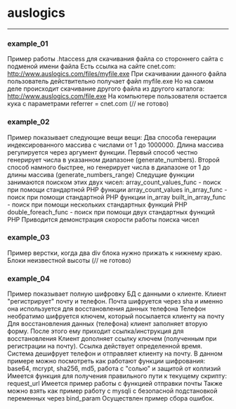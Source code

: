# auslogics
---

### example_01
Пример работы .htaccess для скачивания файла со стороннего сайта с подменой имени файла
Есть ссылка на сайте cnet.com: http://www.auslogics.com/files/myfile.exe
При скачивании данного файла пользователь действительно получает файл myfile.exe
Но на самом деле происходит скачивание другого файла из другого каталога:
http://www.auslogics.com/file.exe
На компьютере пользователя остается кука с параметрами referrer = cnet.com (// не готово)

### example_02
Пример показывает следующие вещи вещи:
Два способа генерации индексированного массива с числами от 1 до 1000000.
Длина массива регулируется через аргумент функции.
Первый способ честно генерирует числа в указанном диапазоне (generate_numbers).
Второй способ намного быстрее, но генерирует числа в диапазоне от 1 до длины массива (generate_numbers_range)
Следущие функции занимаются поиском этих двух чисел:
array_count_values_func - поиск при помощи стандартной PHP функции array_count_values
in_array_func - поиск при помощи стандартной PHP функции in_array
built_in_array_func - поиск при помощи нескольких стандартных функций PHP
double_foreach_func - поиск при помощи двух стандартных функций PHP
Приводится демонстрация скорости работы поиска чисел

### example_03
Пример верстки, когда два div блока нужно прижать к нижнему краю.
Блоки неизвестной высоты (// не готово)

### example_04
Пример показывает полную шифровку БД с данными о клиенте.
Клиент "регистрирует" почту и телефон.
Почта шифруется через sha и именно она используется для восстановления данных телефона
Телефон необратимо шифруется ключем, который посылается клиенту на почту
Для восстановления данных (телефона) клиент заполняет вторую форму.
После этого ему приходит ссылка/инструкция для восстановления
Клиент дополняет ссылку ключем (полученным при регистрации на почту). Ссылка действует определенной время.
Система дешифрует телефон и отправляет клиенту на почту.
В данном примере можно посмотреть как работают функции шифрования:
base64, mcrypt, sha256, md5, работа с "солью" и защитой от коллизий
Имеется функция для получения правильного пути к текущему скрипту: request_url
Имеется пример работы с функцией отправки почты
Также можно взять как пример работу с mysqli с безопасной подстановкой переменных через bind_param
Осуществлен пример сбора ошибок.

